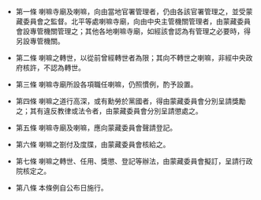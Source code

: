 * 第一條 喇嘛寺廟及喇嘛，向由當地官署管理者，仍由各該官署管理之，並受蒙藏委員會之監督。北平等處喇嘛寺廟，向由中央主管機關管理者，由蒙藏委員會設專管機關管理之；其他各地喇嘛寺廟，如經該會認為有管理之必要時，得另設專管機關。

* 第二條 喇嘛之轉世，以從前曾經轉世者為限；其向不轉世之喇嘛，非經中央政府核許，不認為轉世。

* 第三條 喇嘛寺廟所設各項職任喇嘛，仍照慣例，酌予設置。

* 第四條 喇嘛之道行高深，或有勳勞於黨國者，得由蒙藏委員會分別呈請獎勵之；其有違反教律或法令者，由蒙藏委員會分別呈請懲處之。

* 第五條 喇嘛寺廟及喇嘛，應向蒙藏委員會聲請登記。

* 第六條 喇嘛之劄付及度牒，由蒙藏委員會核給之。

* 第七條 喇嘛之轉世、任用、獎懲、登記等辦法，由蒙藏委員會擬訂，呈請行政院核定之。

* 第八條 本條例自公布日施行。

